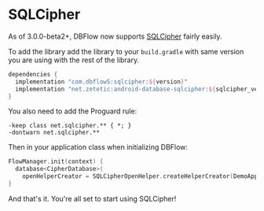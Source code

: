 # SQLCipher

As of 3.0.0-beta2+, DBFlow now supports [SQLCipher](https://www.zetetic.net/sqlcipher/) fairly easily.

To add the library add the library to your `build.gradle` with same version you are using with the rest of the library.

```groovy
dependencies {
  implementation "com.dbflow5:sqlcipher:${version}"
  implementation "net.zetetic:android-database-sqlcipher:${sqlcipher_version}"
}
```

You also need to add the Proguard rule:

```text
-keep class net.sqlcipher.** { *; }
-dontwarn net.sqlcipher.**
```

Then in your application class when initializing DBFlow:

```kotlin
FlowManager.init(context) {
  database<CipherDatabase>(
    openHelperCreator = SQLCipherOpenHelper.createHelperCreator(DemoApp.context, secret = "dbflow-rules"))
}
```

And that's it. You're all set to start using SQLCipher!

